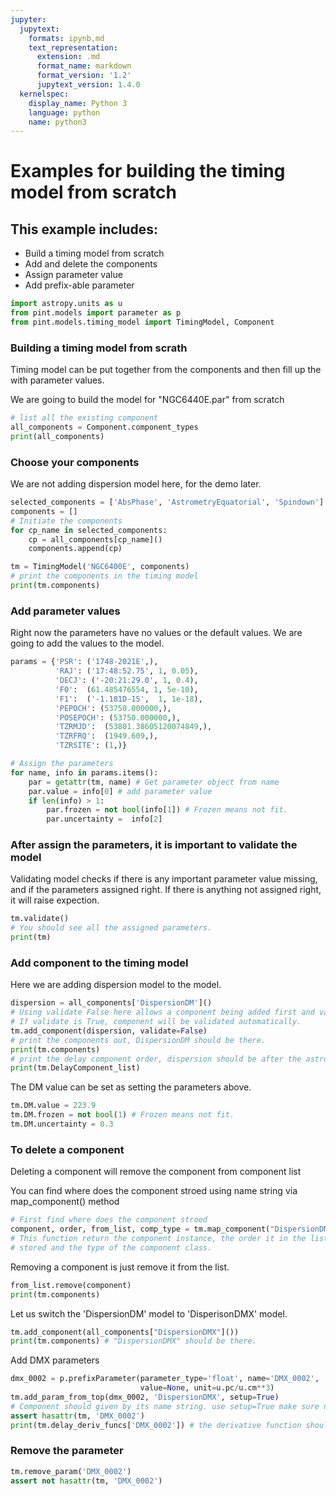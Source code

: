 ```yaml
---
jupyter:
  jupytext:
    formats: ipynb,md
    text_representation:
      extension: .md
      format_name: markdown
      format_version: '1.2'
      jupytext_version: 1.4.0
  kernelspec:
    display_name: Python 3
    language: python
    name: python3
---
```


# Examples for building the timing model from scratch

## This example includes:
 * Build a timing model from scratch
 * Add and delete the components
 * Assign parameter value 
 * Add prefix-able parameter

```python
import astropy.units as u
from pint.models import parameter as p
from pint.models.timing_model import TimingModel, Component
```

### Building a timing model from scrath

Timing model can be put together from the components and then fill up the with parameter values. 

We are going to build the model for "NGC6440E.par" from scratch


```python
# list all the existing component
all_components = Component.component_types
print(all_components)
```

### Choose your components
We are not adding dispersion model here, for the demo later. 

```python
selected_components = ['AbsPhase', 'AstrometryEquatorial', 'Spindown']
components = []
# Initiate the components
for cp_name in selected_components:
    cp = all_components[cp_name]()
    components.append(cp)

tm = TimingModel('NGC6400E', components)
# print the components in the timing model 
print(tm.components)
```

### Add parameter values

Right now the parameters have no values or the default values. We are going to add the values
to the model.  

```python
params = {'PSR': ('1748-2021E',),
          'RAJ': ('17:48:52.75', 1, 0.05),
          'DECJ': ('-20:21:29.0', 1, 0.4),
          'F0':  (61.485476554, 1, 5e-10),
          'F1':  ('-1.181D-15',  1, 1e-18),
          'PEPOCH': (53750.000000,),
          'POSEPOCH': (53750.000000,), 
          'TZRMJD':  (53801.38605120074849,),
          'TZRFRQ':  (1949.609,),
          'TZRSITE': (1,)}

# Assign the parameters
for name, info in params.items():
    par = getattr(tm, name) # Get parameter object from name
    par.value = info[0] # add parameter value
    if len(info) > 1:
        par.frozen = not bool(info[1]) # Frozen means not fit.
        par.uncertainty =  info[2] 

```
### After assign the parameters, it is important to validate the model

Validating model checks if there is any important parameter value missing, and if the 
parameters assigned right. If there is anything not assigned right, it will raise expection.  

```python
tm.validate()
# You should see all the assigned parameters.
print(tm)
```
### Add component to the timing model 
Here we are adding dispersion model to the model.  

```python
dispersion = all_components['DispersionDM']()
# Using validate False here allows a component being added first and validate later. 
# If validate is True, component will be validated automatically. 
tm.add_component(dispersion, validate=False)
# print the components out, DispersionDM should be there. 
print(tm.components)
# print the delay component order, dispersion should be after the astrometry
print(tm.DelayComponent_list)
```
The DM value can be set as setting the parameters above. 

```python
tm.DM.value = 223.9
tm.DM.frozen = not bool(1) # Frozen means not fit. 
tm.DM.uncertainty = 0.3
```

### To delete a component

Deleting a component will remove the component from component list

You can find where does the component stroed using name string via map_component() method

```python
# First find where does the component stroed
component, order, from_list, comp_type = tm.map_component("DispersionDM")
# This function return the component instance, the order it in the list, the list it is
# stored and the type of the component class.
```
Removing a component is just remove it from the list.
```python
from_list.remove(component)
print(tm.components)
```
Let us switch the 'DispersionDM' model to 'DisperisonDMX' model. 

```python
tm.add_component(all_components["DispersionDMX"]())
print(tm.components) # "DispersionDMX" should be there. 
```
Add DMX parameters
```python
dmx_0002 = p.prefixParameter(parameter_type='float', name='DMX_0002', 
                             value=None, unit=u.pc/u.cm**3)
tm.add_param_from_top(dmx_0002, 'DispersionDMX', setup=True) 
# Component should given by its name string. use setup=True make sure new parameter get registered.
assert hasattr(tm, 'DMX_0002')
print(tm.delay_deriv_funcs['DMX_0002']) # the derivative function should be added. 
```

### Remove the parameter

```python
tm.remove_param('DMX_0002')
assert not hasattr(tm, 'DMX_0002') 
```


